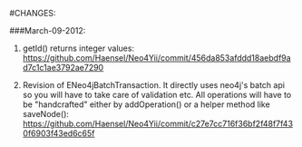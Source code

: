 #CHANGES:

###March-09-2012:

1. getId() returns integer values:
https://github.com/Haensel/Neo4Yii/commit/456da853afddd18aebdf9ad7c1c1ae3792ae7290

2. Revision of ENeo4jBatchTransaction. It directly uses neo4j's batch api so you will have to
take care of validation etc. All operations will have to be "handcrafted" either by addOperation()
or a helper method like saveNode(): https://github.com/Haensel/Neo4Yii/commit/c27e7cc716f36bf2f48f7f430f6903f43ed6c65f